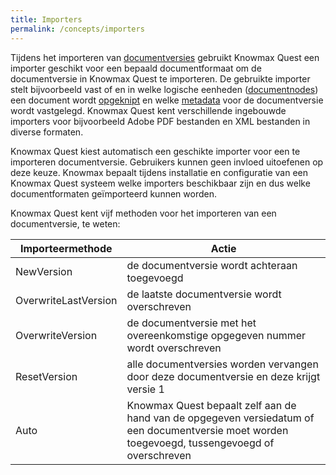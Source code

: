 ```yaml
---
title: Importers
permalink: /concepts/importers
---
```


Tijdens het importeren van [documentversies](/topics/document-structure) gebruikt Knowmax Quest een importer geschikt voor een bepaald documentformaat om de documentversie in Knowmax Quest te importeren. De gebruikte importer stelt bijvoorbeeld vast of en in welke logische eenheden ([documentnodes](/topics/document-structure)) een document wordt [opgeknipt](/concepts/composition) en welke [metadata](/concepts/metadata) voor de documentversie wordt vastgelegd. Knowmax Quest kent verschillende ingebouwde importers voor bijvoorbeeld Adobe PDF bestanden en XML bestanden in diverse formaten.

Knowmax Quest kiest automatisch een geschikte importer voor een te importeren documentversie. Gebruikers kunnen geen invloed uitoefenen op deze keuze. Knowmax bepaalt tijdens installatie en configuratie van een Knowmax Quest systeem welke importers beschikbaar zijn en dus welke documentformaten geïmporteerd kunnen worden.

Knowmax Quest kent vijf methoden voor het importeren van een documentversie, te weten:

Importeermethode | Actie
---|---
NewVersion | de documentversie wordt achteraan toegevoegd
OverwriteLastVersion | de laatste documentversie wordt overschreven
OverwriteVersion | de documentversie met het overeenkomstige opgegeven nummer wordt overschreven
ResetVersion | alle documentversies worden vervangen door deze documentversie en deze krijgt versie 1
Auto | Knowmax Quest bepaalt zelf aan de hand van de opgegeven versiedatum of een documentversie moet worden toegevoegd, tussengevoegd of overschreven